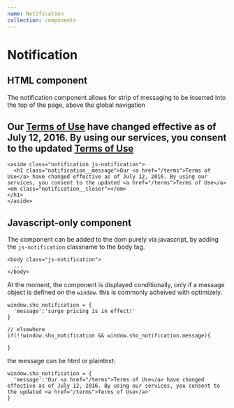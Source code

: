 ```yaml
---
name: Notification
collection: components
---
```


# Notification

## HTML component
The notification component allows for  strip of messaging to be inserted into the top of the page, above the global navigation

<aside class="notification js-notification">
    <h1 class="notification__message">Our <a href="/terms">Terms of Use</a> have changed effective as of July 12, 2016. By using our services, you consent to the updated <a href="/terms">Terms of Use</a>  <em class="notification__closer"></em></h1>
</aside>

```
<aside class="notification js-notification">
  <h1 class="notification__message">Our <a href="/terms">Terms of Use</a> have changed effective as of July 12, 2016. By using our services, you consent to the updated <a href="/terms">Terms of Use</a>   <em class="notification__closer"></em>
</h1>
</aside>
```

## Javascript-only component

The component can be added to the dom purely via javascript, by adding the `js-notification` classname to the body tag. 

```
<body class="js-notification">
  ...
</body>
```

At the moment, the component is displayed conditionally, only if a message object is defined on the `window`. this is commonly acheived with optimizely.

```
window.sho_notification = {
  'message':'surge pricing is in effect!'
}

// elsewhere
if(!!window.sho_notification && window.sho_notification.message){
  
}
```

the message can be html or plaintext:


```
window.sho_notification = {
  'message':'Our <a href="/terms">Terms of Use</a> have changed effective as of July 12, 2016. By using our services, you consent to the updated <a href="/terms">Terms of Use</a>'
}
```

